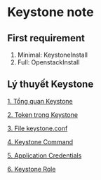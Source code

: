 # Keystone note
## First requirement
1. Minimal: KeystoneInstall
2. Full: OpenstackInstall
## Lý thuyết Keystone
[1. Tổng quan Keystone](https://github.com/TQHuaa/InternBizflyCloud/blob/main/OpenStack/01.Keystone/1.1.%20KeystoneOverview.md)

[2. Token trong Keystone](https://github.com/TQHuaa/InternBizflyCloud/blob/main/OpenStack/01.Keystone/1.2.%20Token.md)

[3. File keystone.conf](https://github.com/TQHuaa/InternBizflyCloud/blob/main/OpenStack/01.Keystone/1.3.%20file%20keystone.conf.md)

[4. Keystone Command](https://github.com/TQHuaa/InternBizflyCloud/blob/main/OpenStack/01.Keystone/1.4.%20Keystone%20Command.md)

[5. Application Credentials](https://github.com/TQHuaa/InternBizflyCloud/blob/main/OpenStack/01.Keystone/1.5.%20Application%20credentials.md)

[6. Keystone Role](https://github.com/TQHuaa/InternBizflyCloud/blob/main/OpenStack/01.Keystone/1.6.%20Roles.md)


